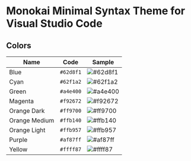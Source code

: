# Monokai Minimal Syntax Theme for Visual Studio Code

## Colors
| Name          | Code      | Sample
|---------------|-----------|------------------------------------------------------------
| Blue          | `#62d8f1` |![#62d8f1](https://placehold.it/100x40/62d8f1/000000?text=+)
| Cyan          | `#62f1a2` |![#62f1a2](https://placehold.it/100x40/62f1a2/000000?text=+)
| Green         | `#a4e400` |![#a4e400](https://placehold.it/100x40/a4e400/000000?text=+)
| Magenta       | `#f92672` |![#f92672](https://placehold.it/100x40/f92672/000000?text=+)
| Orange Dark   | `#ff9700` |![#ff9700](https://placehold.it/100x40/ff9700/000000?text=+)
| Orange Medium | `#ffb140` |![#ffb140](https://placehold.it/100x40/ffb140/000000?text=+)
| Orange Light  | `#ffb957` |![#ffb957](https://placehold.it/100x40/ffb957/000000?text=+)
| Purple        | `#af87ff` |![#af87ff](https://placehold.it/100x40/af87ff/000000?text=+)
| Yellow        | `#ffff87` |![#ffff87](https://placehold.it/100x40/ffff87/111111?text=+)
